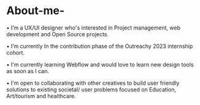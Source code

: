 # About-me-


• I’m a UX/UI designer who's interested in Project management, web development and  Open Source projects.

• I’m currently In the  contribution phase of the Outreachy 2023 internship cohort.

• I'm currently learning Webflow and would love to learn new design tools as soon as I can.

• I'm open to collaborating with other creatives to build user friendly solutions to existing societal/ user problems
 focused on Education, Art/tourism and healthcare.

